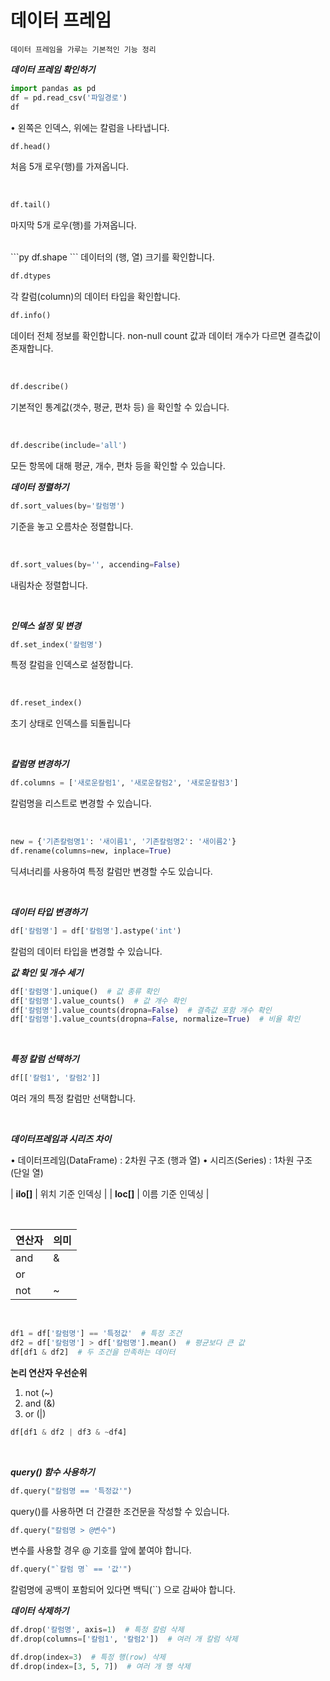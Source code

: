 # 데이터 프레임
    데이터 프레임을 가루는 기본적인 기능 정리

***데이터 프레임 확인하기***

```py
import pandas as pd
df = pd.read_csv('파일경로')
df
```
• 왼쪽은 인덱스, 위에는 칼럼을 나타냅니다.


```py
df.head()
```
처음 5개 로우(행)를 가져옵니다.

<br>

```py
df.tail()
```
마지막 5개 로우(행)를 가져옵니다.

<br>
```py
df.shape
```
데이터의 (행, 열) 크기를 확인합니다.
<br>

```py
df.dtypes
```
각 칼럼(column)의 데이터 타입을 확인합니다.
<br>

```py
df.info()
```
데이터 전체 정보를 확인합니다.
    non-null count 값과 데이터 개수가 다르면 결측값이 존재합니다.

<br>

```py
df.describe()
```
기본적인 통계값(갯수, 평균, 편차 등) 을 확인할 수 있습니다.

<br>

```py
df.describe(include='all')
```
모든 항목에 대해 평균, 개수, 편차 등을 확인할 수 있습니다.


***데이터 정렬하기***
<br>

```py
df.sort_values(by='칼럼명')
```
기준을 놓고 오름차순 정렬합니다.

<br>

```py
df.sort_values(by='', accending=False)
```
내림차순 정렬합니다.

<br>

***인덱스 설정 및 변경***

```py
df.set_index('칼럼명')
```
특정 칼럼을 인덱스로 설정합니다.

<br>

```py
df.reset_index()
```
초기 상태로 인덱스를 되돌립니다

<br>

***칼럼명 변경하기***

```py
df.columns = ['새로운칼럼1', '새로운칼럼2', '새로운칼럼3']
```
칼럼명을 리스트로 변경할 수 있습니다.

<br>


```py
new = {'기존칼럼명1': '새이름1', '기존칼럼명2': '새이름2'}
df.rename(columns=new, inplace=True)
```
딕셔너리를 사용하여 특정 칼럼만 변경할 수도 있습니다.

<br>

***데이터 타입 변경하기***

```py
df['칼럼명'] = df['칼럼명'].astype('int')
```
칼럼의 데이터 타입을 변경할 수 있습니다.

***값 확인 및 개수 세기***

```py
df['칼럼명'].unique()  # 값 종류 확인
df['칼럼명'].value_counts()  # 값 개수 확인
df['칼럼명'].value_counts(dropna=False)  # 결측값 포함 개수 확인
df['칼럼명'].value_counts(dropna=False, normalize=True)  # 비율 확인
```
<br>

***특정 칼럼 선택하기***
```py
df[['칼럼1', '칼럼2']]
```
여러 개의 특정 칼럼만 선택합니다.

<br>

***데이터프레임과 시리즈 차이***

• 데이터프레임(DataFrame) : 2차원 구조 (행과 열)
• 시리즈(Series) : 1차원 구조 (단일 열)


| **ilo[]** | 위치 기준 인덱싱 |
| **loc[]** | 이름 기준 인덱싱 |

<br>

| 연산자  | 의미  |
|--------|--------|
|and|&|
|or| | |
|not|~|

<br>

```py
df1 = df['칼럼명'] == '특정값'  # 특정 조건
df2 = df['칼럼명'] > df['칼럼명'].mean()  # 평균보다 큰 값
df[df1 & df2]  # 두 조건을 만족하는 데이터
```

**논리 연산자 우선순위**
1. not (~)
2. and (&)
3. or (|)

```py
df[df1 & df2 | df3 & ~df4]
```

<br>

***query() 함수 사용하기***

```py
df.query("칼럼명 == '특정값'")
```
query()를 사용하면 더 간결한 조건문을 작성할 수 있습니다.

```py
df.query("칼럼명 > @변수")
```
변수를 사용할 경우 @ 기호를 앞에 붙여야 합니다.

```py
df.query("`칼럼 명` == '값'")
```
칼럼명에 공백이 포함되어 있다면 백틱(``) 으로 감싸야 합니다.

***데이터 삭제하기***

```py
df.drop('칼럼명', axis=1)  # 특정 칼럼 삭제
df.drop(columns=['칼럼1', '칼럼2'])  # 여러 개 칼럼 삭제

df.drop(index=3)  # 특정 행(row) 삭제
df.drop(index=[3, 5, 7])  # 여러 개 행 삭제
```
